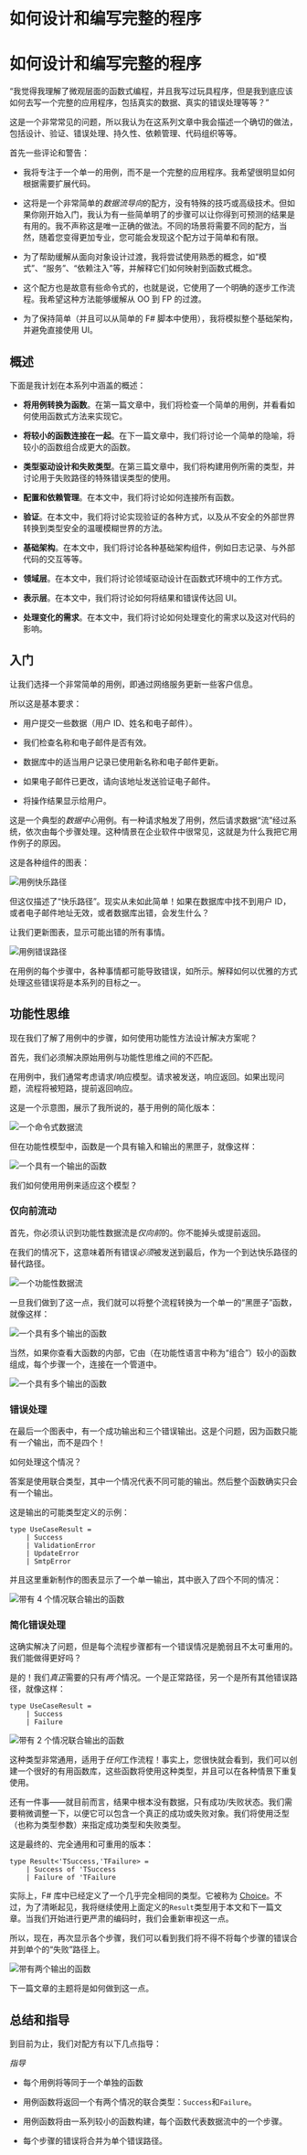 # 如何设计和编写完整的程序

# 如何设计和编写完整的程序

“我觉得我理解了微观层面的函数式编程，并且我写过玩具程序，但是我到底应该如何去写一个完整的应用程序，包括真实的数据、真实的错误处理等等？”

这是一个非常常见的问题，所以我认为在这系列文章中我会描述一个确切的做法，包括设计、验证、错误处理、持久性、依赖管理、代码组织等等。

首先一些评论和警告：

+   我将专注于一个单一的用例，而不是一个完整的应用程序。我希望很明显如何根据需要扩展代码。

+   这将是一个非常简单的*数据流导向*的配方，没有特殊的技巧或高级技术。但如果你刚开始入门，我认为有一些简单明了的步骤可以让你得到可预测的结果是有用的。我不声称这是唯一正确的做法。不同的场景将需要不同的配方，当然，随着您变得更加专业，您可能会发现这个配方过于简单和有限。

+   为了帮助缓解从面向对象设计过渡，我将尝试使用熟悉的概念，如“模式”、“服务”、“依赖注入”等，并解释它们如何映射到函数式概念。

+   这个配方也是故意有些命令式的，也就是说，它使用了一个明确的逐步工作流程。我希望这种方法能够缓解从 OO 到 FP 的过渡。

+   为了保持简单（并且可以从简单的 F# 脚本中使用），我将模拟整个基础架构，并避免直接使用 UI。

## 概述

下面是我计划在本系列中涵盖的概述：

+   **将用例转换为函数**。在第一篇文章中，我们将检查一个简单的用例，并看看如何使用函数式方法来实现它。

+   **将较小的函数连接在一起**。在下一篇文章中，我们将讨论一个简单的隐喻，将较小的函数组合成更大的函数。

+   **类型驱动设计和失败类型**。在第三篇文章中，我们将构建用例所需的类型，并讨论用于失败路径的特殊错误类型的使用。

+   **配置和依赖管理**。在本文中，我们将讨论如何连接所有函数。

+   **验证**。在本文中，我们将讨论实现验证的各种方式，以及从不安全的外部世界转换到类型安全的温暖模糊世界的方法。

+   **基础架构**。在本文中，我们将讨论各种基础架构组件，例如日志记录、与外部代码的交互等等。

+   **领域层**。在本文中，我们将讨论领域驱动设计在函数式环境中的工作方式。

+   **表示层**。在本文中，我们将讨论如何将结果和错误传达回 UI。

+   **处理变化的需求**。在本文中，我们将讨论如何处理变化的需求以及这对代码的影响。

## 入门

让我们选择一个非常简单的用例，即通过网络服务更新一些客户信息。

所以这是基本要求：

+   用户提交一些数据（用户 ID、姓名和电子邮件）。

+   我们检查名称和电子邮件是否有效。

+   数据库中的适当用户记录已使用新名称和电子邮件更新。

+   如果电子邮件已更改，请向该地址发送验证电子邮件。

+   将操作结果显示给用户。

这是一个典型的*数据中心*用例。有一种请求触发了用例，然后请求数据“流”经过系统，依次由每个步骤处理。这种情景在企业软件中很常见，这就是为什么我把它用作例子的原因。

这是各种组件的图表：

![用例快乐路径](img/Recipe_HappyPath.png)

但这仅描述了“快乐路径”。现实从未如此简单！如果在数据库中找不到用户 ID，或者电子邮件地址无效，或者数据库出错，会发生什么？

让我们更新图表，显示可能出错的所有事情。

![用例错误路径](img/Recipe_ErrorPath.png)

在用例的每个步骤中，各种事情都可能导致错误，如所示。解释如何以优雅的方式处理这些错误将是本系列的目标之一。

## 功能性思维

现在我们了解了用例中的步骤，如何使用功能性方法设计解决方案呢？

首先，我们必须解决原始用例与功能性思维之间的不匹配。

在用例中，我们通常考虑请求/响应模型。请求被发送，响应返回。如果出现问题，流程将被短路，提前返回响应。

这是一个示意图，展示了我所说的，基于用例的简化版本：

![一个命令式数据流](img/Recipe_ResponseBack.png)

但在功能性模型中，函数是一个具有输入和输出的黑匣子，就像这样：

![一个具有一个输出的函数](img/Recipe_Function1.png)

我们如何使用用例来适应这个模型？

### 仅向前流动

首先，你必须认识到功能性数据流是*仅向前*的。你不能掉头或提前返回。

在我们的情况下，这意味着所有错误*必须*被发送到最后，作为一个到达快乐路径的替代路径。

![一个功能性数据流](img/Recipe_ResponseForward.png)

一旦我们做到了这一点，我们就可以将整个流程转换为一个单一的“黑匣子”函数，就像这样：

![一个具有多个输出的函数](img/Recipe_FunctionMany.png)

当然，如果你查看大函数的内部，它由（在功能性语言中称为“组合”）较小的函数组成，每个步骤一个，连接在一个管道中。

![一个具有多个输出的函数](img/Recipe_FunctionMany2.png)

### 错误处理

在最后一个图表中，有一个成功输出和三个错误输出。这是个问题，因为函数只能有*一个*输出，而不是四个！

如何处理这个情况？

答案是使用联合类型，其中一个情况代表不同可能的输出。然后整个函数确实只会有一个输出。

这是输出的可能类型定义的示例：

```
type UseCaseResult = 
    | Success
    | ValidationError 
    | UpdateError 
    | SmtpError 
```

并且这里重新制作的图表显示了一个单一输出，其中嵌入了四个不同的情况：

![带有 4 个情况联合输出的函数](img/Recipe_Function_Union4.png)

### 简化错误处理

这确实解决了问题，但是每个流程步骤都有一个错误情况是脆弱且不太可重用的。我们能做得更好吗？

是的！我们*真正*需要的只有*两个*情况。一个是正常路径，另一个是所有其他错误路径，就像这样：

```
type UseCaseResult = 
    | Success 
    | Failure 
```

![带有 2 个情况联合输出的函数](img/Recipe_Function_Union2.png)

这种类型非常通用，适用于*任何*工作流程！事实上，您很快就会看到，我们可以创建一个很好的有用函数库，这些函数将使用这种类型，并且可以在各种情景下重复使用。

还有一件事——就目前而言，结果中根本没有数据，只有成功/失败状态。我们需要稍微调整一下，以便它可以包含一个真正的成功或失败对象。我们将使用泛型（也称为类型参数）来指定成功类型和失败类型。

这是最终的、完全通用和可重用的版本：

```
type Result<'TSuccess,'TFailure> = 
    | Success of 'TSuccess
    | Failure of 'TFailure 
```

实际上，F# 库中已经定义了一个几乎完全相同的类型。它被称为 [Choice](http://msdn.microsoft.com/en-us/library/ee353439.aspx)。不过，为了清晰起见，我将继续使用上面定义的`Result`类型用于本文和下一篇文章。当我们开始进行更严肃的编码时，我们会重新审视这一点。

所以，现在，再次显示各个步骤，我们可以看到我们将不得不将每个步骤的错误合并到单个的“失败”路径上。

![带有两个输出的函数](img/Recipe_Function_ErrorTrack.png)

下一篇文章的主题将是如何做到这一点。

## 总结和指导

到目前为止，我们对配方有以下几点指导：

*指导*

+   每个用例将等同于一个单独的函数

+   用例函数将返回一个有两个情况的联合类型：`Success`和`Failure`。

+   用例函数将由一系列较小的函数构建，每个函数代表数据流中的一个步骤。

+   每个步骤的错误将合并为单个错误路径。
